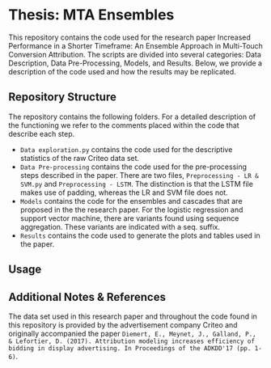 # Thesis: MTA Ensembles
This repository contains the code used for the research paper Increased Performance in a Shorter Timeframe: An Ensemble Approach in Multi-Touch Conversion Attribution. The scripts are divided into several categories: Data Description, Data Pre-Processing, Models, and Results. Below, we provide a description of the code used and how the results may be replicated.

## Repository Structure
The repository contains the following folders. For a detailed description of the functioning we refer to the comments placed within the code that describe each step.
- `Data exploration.py` contains the code used for the descriptive statistics of the raw Criteo data set.
-  `Data Pre-processing` contains the code used for the pre-processing steps described in the paper. There are two files, `Preprocessing - LR & SVM.py` and `Preprocessing - LSTM`. The distinction is that the LSTM file makes use of padding, whereas the LR and SVM file does not.
-  `Models` contains the code for the ensembles and cascades that are proposed in the the research paper. For the logistic regression and support vector machine, there are variants found using sequence aggregation. These variants are indicated with a seq. suffix.
-  `Results` contains the code used to generate the plots and tables used in the paper.

## Usage


## Additional Notes & References
The data set used in this research paper and throughout the code found in this repository is provided by the advertisement company Criteo and originally accompanied the paper `Diemert, E., Meynet, J., Galland, P., & Lefortier, D. (2017). Attribution modeling increases efficiency of bidding in display advertising. In Proceedings of the ADKDD'17 (pp. 1-6)`.
